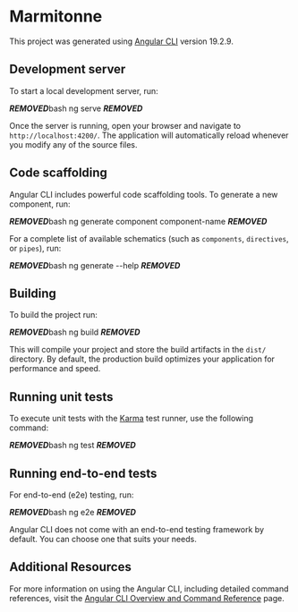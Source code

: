 # Marmitonne

This project was generated using [Angular CLI](https://github.com/angular/angular-cli) version 19.2.9.

## Development server

To start a local development server, run:

***REMOVED***bash
ng serve
***REMOVED***

Once the server is running, open your browser and navigate to `http://localhost:4200/`. The application will automatically reload whenever you modify any of the source files.

## Code scaffolding

Angular CLI includes powerful code scaffolding tools. To generate a new component, run:

***REMOVED***bash
ng generate component component-name
***REMOVED***

For a complete list of available schematics (such as `components`, `directives`, or `pipes`), run:

***REMOVED***bash
ng generate --help
***REMOVED***

## Building

To build the project run:

***REMOVED***bash
ng build
***REMOVED***

This will compile your project and store the build artifacts in the `dist/` directory. By default, the production build optimizes your application for performance and speed.

## Running unit tests

To execute unit tests with the [Karma](https://karma-runner.github.io) test runner, use the following command:

***REMOVED***bash
ng test
***REMOVED***

## Running end-to-end tests

For end-to-end (e2e) testing, run:

***REMOVED***bash
ng e2e
***REMOVED***

Angular CLI does not come with an end-to-end testing framework by default. You can choose one that suits your needs.

## Additional Resources

For more information on using the Angular CLI, including detailed command references, visit the [Angular CLI Overview and Command Reference](https://angular.dev/tools/cli) page.
